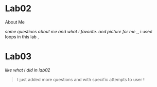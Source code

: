 # Lab02
About Me

*some questions about me and what i favorite. and picture for me ,,*
 i used loops in this lab ,

 # Lab03 
 *like what i did in lab02*
 > I just added more questions and with specific attempts to user !

 